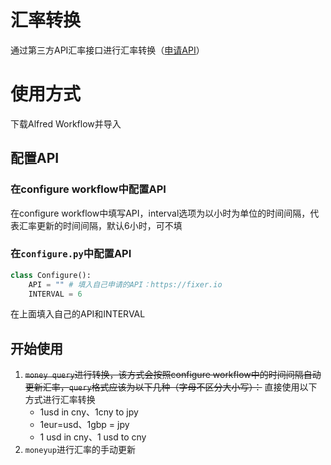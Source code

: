 # 汇率转换
通过第三方API汇率接口进行汇率转换（[申请API](https://fixer.io/)）

# 使用方式
下载Alfred Workflow并导入
## 配置API
### 在configure workflow中配置API
在configure workflow中填写API，interval选项为以小时为单位的时间间隔，代表汇率更新的时间间隔，默认6小时，可不填

### 在`configure.py`中配置API
```Python
class Configure():
    API = "" # 填入自己申请的API：https://fixer.io
    INTERVAL = 6
```
在上面填入自己的API和INTERVAL

## 开始使用
1. ~~`money query`进行转换，该方式会按照configure workflow中的时间间隔自动更新汇率，`query`格式应该为以下几种（字母不区分大小写）：~~ 直接使用以下方式进行汇率转换
    - 1usd in cny、1cny to jpy
    - 1eur=usd、1gbp = jpy
    - 1 usd in cny、1 usd to cny
2. `moneyup`进行汇率的手动更新

